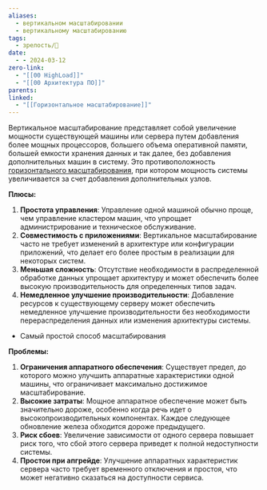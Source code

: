 ```yaml
---
aliases:
  - вертикальном масштабировании
  - вертикальному масштабированию
tags:
  - зрелость/🌱
date:
  - - 2024-03-12
zero-link:
  - "[[00 HighLoad]]"
  - "[[00 Архитектура ПО]]"
parents: 
linked:
  - "[[Горизонтальное масштабирование]]"
---
```

Вертикальное масштабирование представляет собой увеличение мощности существующей машины или сервера путем добавления более мощных процессоров, большего объема оперативной памяти, большей емкости хранения данных и так далее, без добавления дополнительных машин в систему. Это противоположность [горизонтального масштабирования](Горизонтальное%20масштабирование.md), при котором мощность системы увеличивается за счет добавления дополнительных узлов.

**Плюсы:**
1. **Простота управления**: Управление одной машиной обычно проще, чем управление кластером машин, что упрощает администрирование и техническое обслуживание.
2. **Совместимость с приложениями**: Вертикальное масштабирование часто не требует изменений в архитектуре или конфигурации приложений, что делает его более простым в реализации для некоторых систем.
3. **Меньшая сложность**: Отсутствие необходимости в распределенной обработке данных упрощает архитектуру и может обеспечить более высокую производительность для определенных типов задач.
4. **Немедленное улучшение производительности**: Добавление ресурсов к существующему серверу может обеспечить немедленное улучшение производительности без необходимости перераспределения данных или изменения архитектуры системы.
- Самый простой способ масштабирования

**Проблемы:**
1. **Ограничения аппаратного обеспечения**: Существует предел, до которого можно улучшить аппаратные характеристики одной машины, что ограничивает максимально достижимое масштабирование.
2. **Высокие затраты**: Мощное аппаратное обеспечение может быть значительно дороже, особенно когда речь идет о высокопроизводительных компонентах. Каждое следующее обновление железа обходится дороже предыдущего.
3. **Риск сбоев**: Увеличение зависимости от одного сервера повышает риск того, что сбой этого сервера приведет к полной недоступности системы.
4. **Простои при апгрейде**: Улучшение аппаратных характеристик сервера часто требует временного отключения и простоя, что может негативно сказаться на доступности сервиса.